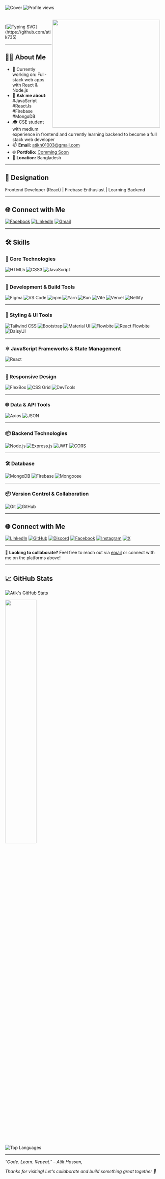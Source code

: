 
![Cover](https://i.ibb.co/dJXSKKZ2/banner.jpg)
![Profile views](https://komarev.com/ghpvc/?username=atik735&label=Profile%20views&color=0A66C2&style=flat-square)

<br />
<a target="_blank" href="#"><img width="350" align="right" src="https://media.giphy.com/media/qgQUggAC3Pfv687qPC/giphy.gif"></a>

[![Typing SVG](https://readme-typing-svg.demolab.com?font=Fira+Code&size=24&pause=1000&color=0A66C2&center=true&vCenter=true&width=435&lines=Hi+I+am+Atik+Hassan.;Frontend+Developer.)](https://github.com/atik735)

---

## 👨‍💻 About Me
- 🔭 Currently working on: Full-stack web apps with React & Node.js
- 💬 **Ask me about**: #JavaScript #ReactJs #Firebase #MongoDB
- 🎓 CSE student with medium experience in frontend and currently learning backend to become a full stack web developer
- 📫 **Email:** atikh01003@gmail.com
- 🌐 **Portfolio:** [Comming Soon](#)
- 📍 **Location:** Bangladesh

---

## 💼 Designation  
Frontend Developer (React) | Firebase Enthusiast | Learning Backend

---

## 🌐 Connect with Me

[![Facebook](https://img.shields.io/badge/Facebook-1877F2?style=for-the-badge&logo=facebook&logoColor=white)](https://facebook.com/ki.korbi.id.diye)
[![LinkedIn](https://img.shields.io/badge/LinkedIn-0A66C2?style=for-the-badge&logo=linkedin&logoColor=white)](https://linkedin.com/)
[![Gmail](https://img.shields.io/badge/Gmail-D14836?style=for-the-badge&logo=gmail&logoColor=white)](mailto:atikh01003@gmail.com)

---
## 🛠️ Skills

### 🧱 Core Technologies

![HTML5](https://img.shields.io/badge/HTML5-E34F26?style=flat&logo=html5&logoColor=white)
![CSS3](https://img.shields.io/badge/CSS3-1572B6?style=flat&logo=css3&logoColor=white)
![JavaScript](https://img.shields.io/badge/JavaScript-F7DF1E?style=flat&logo=javascript&logoColor=black)

---

### 🔧 Development & Build Tools

![Figma](https://img.shields.io/badge/Figma-F24E1E?style=flat&logo=figma&logoColor=white)
![VS Code](https://img.shields.io/badge/VS_Code-007ACC?style=flat&logo=visual-studio-code&logoColor=white)
![npm](https://img.shields.io/badge/npm-CB3837?style=flat&logo=npm&logoColor=white)
![Yarn](https://img.shields.io/badge/Yarn-2C8EBB?style=flat&logo=yarn&logoColor=white)
![Bun](https://img.shields.io/badge/Bun-000000?style=flat&logo=bun&logoColor=white)
![Vite](https://img.shields.io/badge/Vite-BD34FE?style=flat&logo=vite&logoColor=white)
![Vercel](https://img.shields.io/badge/Vercel-000000?style=flat&logo=vercel&logoColor=white)
![Netlify](https://img.shields.io/badge/Netlify-00C7B7?style=flat&logo=netlify&logoColor=white)

---

### 💅 Styling & UI Tools

![Tailwind CSS](https://img.shields.io/badge/Tailwind_CSS-38B2AC?style=flat&logo=tailwind-css&logoColor=white)
![Bootstrap](https://img.shields.io/badge/Bootstrap-7952B3?style=flat&logo=bootstrap&logoColor=white)
![Material UI](https://img.shields.io/badge/Material_UI-007FFF?style=flat&logo=mui&logoColor=white)
![Flowbite](https://img.shields.io/badge/Flowbite-3B82F6?style=flat&logo=flowbite&logoColor=white)
![React Flowbite](https://img.shields.io/badge/React_Flowbite-61DAFB?style=flat&logo=react&logoColor=black)
![DaisyUI](https://img.shields.io/badge/DaisyUI-1DA1F2?style=flat&logo=daisyui&logoColor=white)

---

### ⚛️ JavaScript Frameworks & State Management

![React](https://img.shields.io/badge/React-61DAFB?style=flat&logo=react&logoColor=black)

---

### 📱 Responsive Design

![FlexBox](https://img.shields.io/badge/Flexbox-FF5733?style=flat&logo=css3&logoColor=white)
![CSS Grid](https://img.shields.io/badge/CSS_Grid-1572B6?style=flat&logo=css3&logoColor=white)
![DevTools](https://img.shields.io/badge/DevTools-FF7139?style=flat&logo=google-chrome&logoColor=white)

---

### 🌐 Data & API Tools

![Axios](https://img.shields.io/badge/Axios-5A29E4?style=flat&logo=axios&logoColor=white)
![JSON](https://img.shields.io/badge/JSON-000000?style=flat&logo=json&logoColor=white)

---

### 📦 Backend Technologies

![Node.js](https://img.shields.io/badge/Node.js-339933?style=flat&logo=nodedotjs&logoColor=white)
![Express.js](https://img.shields.io/badge/Express.js-000000?style=flat&logo=express&logoColor=white)
![JWT](https://img.shields.io/badge/JWT-000000?style=flat&logo=jsonwebtokens&logoColor=white)
![CORS](https://img.shields.io/badge/CORS-FFA500?style=flat&logo=firefox&logoColor=white)

---

### 🛠️ Database

![MongoDB](https://img.shields.io/badge/MongoDB-47A248?style=flat&logo=mongodb&logoColor=white)
![Firebase](https://img.shields.io/badge/Firebase-FFCA28?style=flat&logo=firebase&logoColor=black)
![Mongoose](https://img.shields.io/badge/Mongoose-880000?style=flat&logo=mongodb&logoColor=white)

---

### 📦 Version Control & Collaboration

![Git](https://img.shields.io/badge/Git-F05032?style=flat&logo=git&logoColor=white)
![GitHub](https://img.shields.io/badge/GitHub-181717?style=flat&logo=github&logoColor=white)

---

## 🌐 Connect with Me

[![LinkedIn](https://img.shields.io/badge/LinkedIn-0A66C2?style=flat&logo=linkedin&logoColor=white)](https://linkedin.com/)
[![GitHub](https://img.shields.io/badge/GitHub-181717?style=flat&logo=github&logoColor=white)](https://github.com/atik735)
[![Discord](https://img.shields.io/badge/Discord-5865F2?style=flat&logo=discord&logoColor=white)](https://discordapp.com/users/atikh35#6007) 
[![Facebook](https://img.shields.io/badge/Facebook-1877F2?style=flat&logo=facebook&logoColor=white)](https://www.facebook.com/ki.korbi.id.diye)
[![Instagram](https://img.shields.io/badge/Instagram-E4405F?style=flat&logo=instagram&logoColor=white)](https://www.instagram.com/atik_h35/)
[![X](https://img.shields.io/badge/X-000000?style=flat&logo=x&logoColor=white)](https://x.com/AtikHassan35)

---

🚀 **Looking to collaborate?** Feel free to reach out via [email](mailto:atikh01003@gmail.com) or connect with me on the platforms above!

---

## 📈 GitHub Stats

![Atik's GitHub Stats](https://github-readme-stats.vercel.app/api?username=atik735&show_icons=true&theme=tokyonight&hide_border=false&border_radius=10)

<img src="https://streak-stats.demolab.com/?user=atik735&theme=custom&hide_border=false&border_radius=10&background=000000&ring=0A66C2&fire=0A66C2&currStreakLabel=ffffff&sideNums=ffffff&currStreakNum=0A66C2&dates=ffffff&sideLabels=0A66C2" width="45%" />

![Top Languages](https://github-readme-stats.vercel.app/api/top-langs/?username=atik735&layout=compact&theme=tokyonight&hide_border=false&border_radius=10)

---

_“Code. Learn. Repeat.” – Atik Hassan_,

_Thanks for visiting! Let's collaborate and build something great together 🤝_
